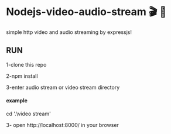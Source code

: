 # Nodejs-video-audio-stream :clapper: :musical_note:
simple http video and audio streaming by expressjs!


## RUN 

1-clone this repo

2-npm install

3-enter audio stream or video stream directory 

#### example 
cd '.\video stream\'

3- open http://localhost:8000/ in your browser
